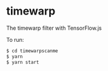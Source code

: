 # timewarp
The timewarp filter with TensorFlow.js

To run:
```sh
$ cd timewarpscanme
$ yarn
$ yarn start
```
